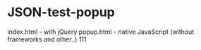 # JSON-test-popup
index.html - with jQuery
popup.html - native JavaScript (without frameworks and other..)
111
